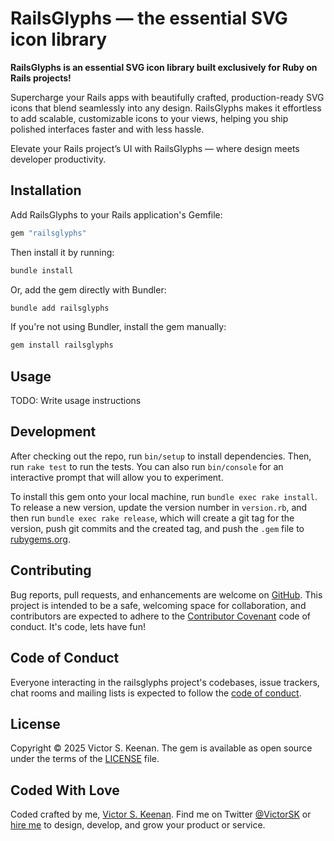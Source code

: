 # RailsGlyphs — the essential SVG icon library

**RailsGlyphs is an essential SVG icon library built exclusively for Ruby on Rails projects!**

Supercharge your Rails apps with beautifully crafted, production-ready SVG icons that blend seamlessly into any design. RailsGlyphs makes it effortless to add scalable, customizable icons to your views, helping you ship polished interfaces faster and with less hassle.

Elevate your Rails project’s UI with RailsGlyphs — where design meets developer productivity.

## Installation

Add RailsGlyphs to your Rails application's Gemfile:

```ruby
gem "railsglyphs"
```

Then install it by running:

```bash
bundle install
```

Or, add the gem directly with Bundler:

```bash
bundle add railsglyphs
```

If you're not using Bundler, install the gem manually:

```bash
gem install railsglyphs
```

## Usage

TODO: Write usage instructions

## Development

After checking out the repo, run `bin/setup` to install dependencies. Then, run `rake test` to run the tests. You can also run `bin/console` for an interactive prompt that will allow you to experiment.

To install this gem onto your local machine, run `bundle exec rake install`. To release a new version, update the version number in `version.rb`, and then run `bundle exec rake release`, which will create a git tag for the version, push git commits and the created tag, and push the `.gem` file to [rubygems.org](https://rubygems.org).

## Contributing

Bug reports, pull requests, and enhancements are welcome on [GitHub](https://github.com/VictorSK/railsglyphs). This project is intended to be a safe, welcoming space for collaboration, and contributors are expected to adhere to the [Contributor Covenant](http://contributor-covenant.org) code of conduct. It's code, lets have fun!

## Code of Conduct

Everyone interacting in the railsglyphs project's codebases, issue trackers, chat rooms and mailing lists is expected to follow the [code of conduct](https://github.com/VictorSK/railsglyphs/blob/master/CODE_OF_CONDUCT.md).

## License

Copyright © 2025 Victor S. Keenan. The gem is available as open source under the terms of the [LICENSE](LICENSE) file.

## Coded With Love

Coded crafted by me, [Victor S. Keenan](https://www.victorkeenan.com). Find me on Twitter [@VictorSK](https://twitter.com/victorsk) or [hire me](https://www.inspyre.com) to design, develop, and grow your product or service.
